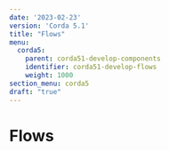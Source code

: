 ```yaml
---
date: '2023-02-23'
version: 'Corda 5.1'
title: "Flows"
menu:
  corda5:
    parent: corda51-develop-components
    identifier: corda51-develop-flows
    weight: 1000
section_menu: corda5
draft: "true"
---
```

# Flows